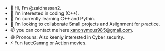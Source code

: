 - 👋 Hi, I’m @zaidhassan2.
- 👀 I’m interested in coding (C++).
- 🌱 I’m currently learning C++ and Pythin.
- 💞️ I’m looking to collaborate Small projects and Asiignment for practice.
- 📫 you can contact me here xanonymous985@gmail.com.
- 😄 Pronouns: Also keenly interested in Cyber security.
- ⚡ Fun fact:Gamng or Action movies.

<!---
zaidhassan2/zaidhassan2 is a ✨ special ✨ repository because its `README.md` (this file) appears on your GitHub profile.
You can click the Preview link to take a look at your changes.
--->
